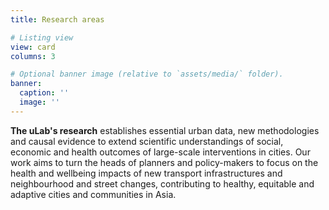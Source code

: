 ```yaml
---
title: Research areas

# Listing view
view: card
columns: 3

# Optional banner image (relative to `assets/media/` folder).
banner:
  caption: ''
  image: ''
---
```


**The uLab's research** establishes essential urban data, new methodologies and causal evidence to extend scientific understandings of social, economic and health outcomes of large-scale interventions in cities. Our work aims to turn the heads of planners and policy-makers to focus on the health and wellbeing impacts of new transport infrastructures and neighbourhood and street changes, contributing to healthy, equitable and adaptive cities and communities in Asia.